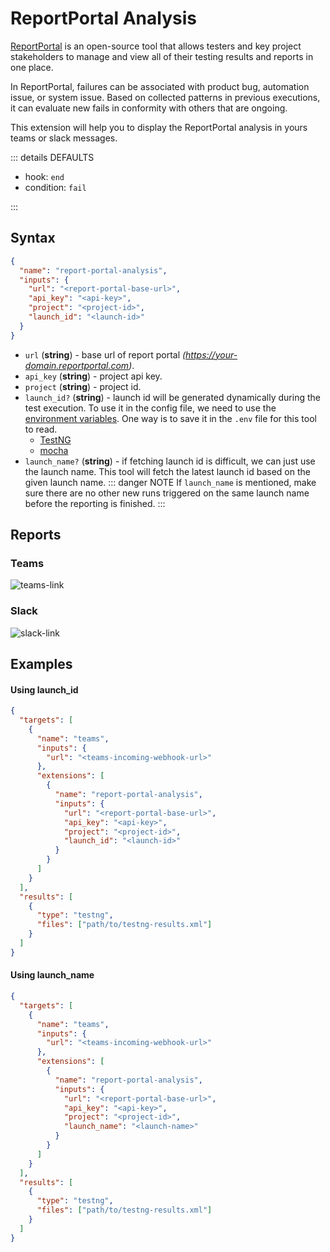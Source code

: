 # ReportPortal Analysis

[ReportPortal](https://reportportal.io) is an open-source tool that allows testers and key project stakeholders to manage and view all of their testing results and reports in one place.

In ReportPortal, failures can be associated with product bug, automation issue, or system issue. Based on collected patterns in previous executions, it can evaluate new fails in conformity with others that are ongoing.

This extension will help you to display the ReportPortal analysis in yours teams or slack messages.

::: details DEFAULTS

- hook: `end`
- condition: `fail`

:::

## Syntax

```json
{
  "name": "report-portal-analysis",
  "inputs": {
    "url": "<report-portal-base-url>",
    "api_key": "<api-key>",
    "project": "<project-id>",
    "launch_id": "<launch-id>"
  }
}
```

- `url` (**string**) - base url of report portal _(https://your-domain.reportportal.com)_.
- `api_key` (**string**) - project api key.
- `project` (**string**) - project id.
- `launch_id?` (**string**) - launch id will be generated dynamically during the test execution. To use it in the config file, we need to use the [environment variables](/guides/environment-variables). One way is to save it in the `.env` file for this tool to read.
  - [TestNG](https://github.com/reportportal/agent-java-testNG/issues/180)
  - [mocha](https://github.com/reportportal/agent-js-mocha/issues/78)
- `launch_name?` (**string**) - if fetching launch id is difficult, we can just use the launch name. This tool will fetch the latest launch id based on the given launch name.
  ::: danger NOTE
  If `launch_name` is mentioned, make sure there are no other new runs triggered on the same launch name before the reporting is finished.
  :::

## Reports

### Teams

![teams-link](../assets/images/teams/teams-report-portal-analysis.png)

### Slack

![slack-link](../assets/images/slack/slack-report-portal-analysis.png)

## Examples

#### Using launch_id

```json {9-17}
{
  "targets": [
    {
      "name": "teams",
      "inputs": {
        "url": "<teams-incoming-webhook-url>"
      },
      "extensions": [
        {
          "name": "report-portal-analysis",
          "inputs": {
            "url": "<report-portal-base-url>",
            "api_key": "<api-key>",
            "project": "<project-id>",
            "launch_id": "<launch-id>"
          }   
        }
      ]
    }
  ],
  "results": [
    {
      "type": "testng",
      "files": ["path/to/testng-results.xml"]
    }
  ]
}
```

#### Using launch_name

```json {9-17}
{
  "targets": [
    {
      "name": "teams",
      "inputs": {
        "url": "<teams-incoming-webhook-url>"
      },
      "extensions": [
        {
          "name": "report-portal-analysis",
          "inputs": {
            "url": "<report-portal-base-url>",
            "api_key": "<api-key>",
            "project": "<project-id>",
            "launch_name": "<launch-name>"
          }   
        }
      ]
    }
  ],
  "results": [
    {
      "type": "testng",
      "files": ["path/to/testng-results.xml"]
    }
  ]
}
```